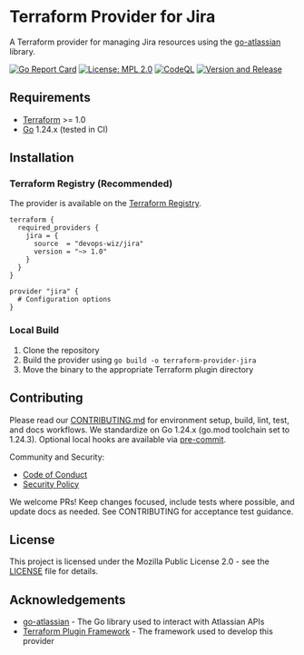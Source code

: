 # Terraform Provider for Jira

A Terraform provider for managing Jira resources using the [go-atlassian](https://github.com/ctreminiom/go-atlassian) library.

[![Go Report Card](https://goreportcard.com/badge/github.com/devops-wiz/terraform-provider-jira)](https://goreportcard.com/report/github.com/devops-wiz/terraform-provider-jira)
[![License: MPL 2.0](https://img.shields.io/badge/License-MPL_2.0-brightgreen.svg)](https://opensource.org/licenses/MPL-2.0)
[![CodeQL](https://github.com/devops-wiz/terraform-provider-jira/actions/workflows/github-code-scanning/codeql/badge.svg)](https://github.com/devops-wiz/terraform-provider-jira/actions/workflows/github-code-scanning/codeql)
[![Version and Release](https://github.com/devops-wiz/terraform-provider-jira/actions/workflows/release.yml/badge.svg)](https://github.com/devops-wiz/terraform-provider-jira/actions/workflows/release.yml)

## Requirements

- [Terraform](https://www.terraform.io/downloads.html) >= 1.0
- [Go](https://golang.org/doc/install) 1.24.x (tested in CI)

## Installation

### Terraform Registry (Recommended)

The provider is available on the [Terraform Registry](https://registry.terraform.io/providers/devops-wiz/jira/latest).

```hcl
terraform {
  required_providers {
    jira = {
      source  = "devops-wiz/jira"
      version = "~> 1.0"
    }
  }
}

provider "jira" {
  # Configuration options
}
```

### Local Build

1. Clone the repository
2. Build the provider using `go build -o terraform-provider-jira`
3. Move the binary to the appropriate Terraform plugin directory

## Contributing

Please read our [CONTRIBUTING.md](CONTRIBUTING.md) for environment setup, build, lint, test, and docs workflows. We standardize on Go 1.24.x (go.mod toolchain set to 1.24.3). Optional local hooks are available via [pre-commit](https://pre-commit.com).

Community and Security:

- [Code of Conduct](CODE_OF_CONDUCT.md)
- [Security Policy](SECURITY.md)

We welcome PRs! Keep changes focused, include tests where possible, and update docs as needed. See CONTRIBUTING for acceptance test guidance.

## License

This project is licensed under the Mozilla Public License 2.0 - see the [LICENSE](LICENSE) file for details.

## Acknowledgements

- [go-atlassian](https://github.com/ctreminiom/go-atlassian) - The Go library used to interact with Atlassian APIs
- [Terraform Plugin Framework](https://github.com/hashicorp/terraform-plugin-framework) - The framework used to develop this provider
